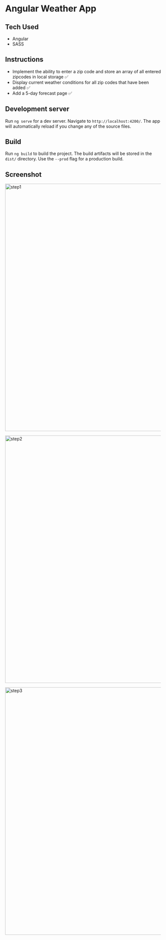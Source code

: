 # Angular Weather App

## Tech Used

- Angular
- SASS

## Instructions

- Implement the ability to enter a zip code and store an array of all entered zipcodes in local storage ✅
- Display current weather conditions for all zip codes that have been added ✅
- Add a 5-day forecast page ✅

## Development server

Run `ng serve` for a dev server. Navigate to `http://localhost:4200/`. The app will automatically reload if you change any of the source files.

## Build

Run `ng build` to build the project. The build artifacts will be stored in the `dist/` directory. Use the `--prod` flag for a production build.

## Screenshot


<img width="800" alt="step1"  src="https://user-images.githubusercontent.com/2680132/146660303-b48a684d-3b3f-4b0d-9088-a0b50d88a1fc.png"><br>


<img width="800" alt="step2" src="https://user-images.githubusercontent.com/2680132/146660307-86a69b10-086a-47ab-b151-0a71a1dc52ab.png"><br>

<img width="800" alt="step3" src="https://user-images.githubusercontent.com/2680132/146660308-c60b589f-6230-4506-896e-b9d548315fae.png">
